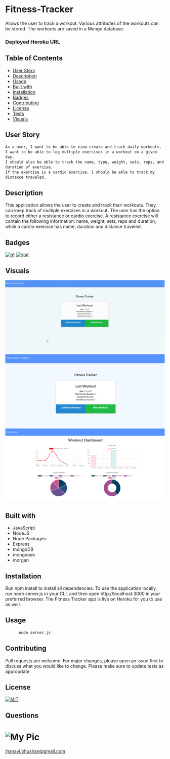 # Fitness-Tracker

Allows the user to track a workout. Various attributes of the workouts can be stored. The workouts are saved in a Mongo database.

### Deployed Heroku URL


## Table of Contents
   * [User Story](#user-story)
   * [Description](#description)
   * [Usage](#usage)
   * [Built with](#built-with)
   * [Installation](#installation)
   * [Badges](#badges)
   * [Contributing](#contributing)
   * [License](#license)
   * [Tests](#tests)
   * [Visuals](#visuals)

## User Story
```
As a user, I want to be able to view create and track daily workouts. 
I want to be able to log multiple exercises in a workout on a given day. 
I should also be able to track the name, type, weight, sets, reps, and duration of exercise. 
If the exercise is a cardio exercise, I should be able to track my distance traveled.

```

## Description

This application allows the user to create and track their workouts. They can keep track of multiple exercises in a workout. 
The user has the option to record either a resistance or cardio exercise. A resistance exercise will contain the following information: name, weight, sets, reps and duration, while a cardio exercise has name, duration and distance traveled.

## Badges
[![gf](https://img.shields.io/github/followers/sujatha-m?style=social)](https://img.shields.io/github/followers/sujatha-m?style=social)
[![stat](https://img.shields.io/website?url=https%3A%2F%2Fsujatha-m.github.io%2FWeather-Dashboard%2FDevelop%2F)](https://img.shields.io/website?url=https%3A%2F%2Fsujatha-m.github.io%2FWeather-Dashboard%2FDevelop%2F)


## Visuals

![](Demo/fitnessTracker.gif)
![](Demo/Screenshot1.png)
![](Demo/Screenshot2.png)

## Built with
* JavaScript
* NodeJS
* Node Packages:
* Express
* mongoDB
* mongoose
* morgan

## Installation 
Run npm install to install all dependencies. To use the application locally, run node server.js in your CLI, and then open http://localhost:3000 in your preferred browser. The Fitness Tracker app is live on Heroku for you to use as well.

## Usage
```sh
      node server.js  
```

## Contributing
Pull requests are welcome. For major changes, please open an issue first to discuss what you would like to change.
Please make sure to update tests as appropriate.


## License 
[![MIT](https://img.shields.io/npm/l/isc?color=Blue&style=plastic)](https://img.shields.io/npm/l/isc?color=Blue&style=plastic)

## Questions
# ![My Pic](https://avatars0.githubusercontent.com/u/59231894?v=4)

jhanavi.bhushan@gmail.com